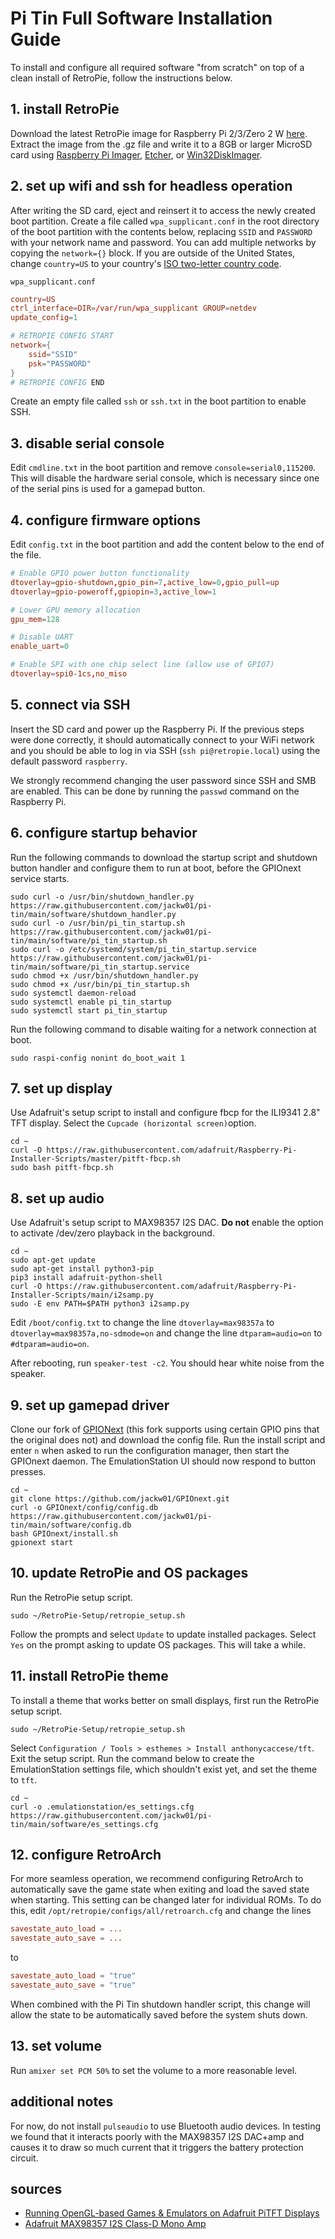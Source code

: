 # Pi Tin Full Software Installation Guide

To install and configure all required software "from scratch" on top of a clean install of RetroPie, follow the instructions below.

## 1. install RetroPie

Download the latest RetroPie image for Raspberry Pi 2/3/Zero 2 W [here](https://retropie.org.uk/download/). Extract the image from the .gz file and write it to a 8GB or larger MicroSD card using [Raspberry Pi Imager](https://www.raspberrypi.com/software/), [Etcher](https://etcher.balena.io/), or [Win32DiskImager](https://sourceforge.net/projects/win32diskimager/).

## 2. set up wifi and ssh for headless operation

After writing the SD card, eject and reinsert it to access the newly created boot partition. Create a file called `wpa_supplicant.conf` in the root directory of the boot partition with the contents below, replacing `SSID` and `PASSWORD` with your network name and password. You can add multiple networks by copying the `network={}` block. If you are outside of the United States, change `country=US` to your country's [ISO two-letter country code](https://en.wikipedia.org/wiki/List_of_ISO_3166_country_codes).

`wpa_supplicant.conf`

```conf
country=US
ctrl_interface=DIR=/var/run/wpa_supplicant GROUP=netdev
update_config=1

# RETROPIE CONFIG START
network={
    ssid="SSID"
    psk="PASSWORD"
}
# RETROPIE CONFIG END
```

Create an empty file called `ssh` or `ssh.txt` in the boot partition to enable SSH.

## 3. disable serial console

Edit `cmdline.txt` in the boot partition and remove `console=serial0,115200`. This will disable the hardware serial console, which is necessary since one of the serial pins is used for a gamepad button.

## 4. configure firmware options

Edit `config.txt` in the boot partition and add the content below to the end of the file.

```conf
# Enable GPIO power button functionality
dtoverlay=gpio-shutdown,gpio_pin=7,active_low=0,gpio_pull=up
dtoverlay=gpio-poweroff,gpiopin=3,active_low=1

# Lower GPU memory allocation
gpu_mem=128

# Disable UART
enable_uart=0

# Enable SPI with one chip select line (allow use of GPIO7)
dtoverlay=spi0-1cs,no_miso
```

## 5. connect via SSH

Insert the SD card and power up the Raspberry Pi. If the previous steps were done correctly, it should automatically connect to your WiFi network and you should be able to log in via SSH (`ssh pi@retropie.local`) using the default password `raspberry`.

We strongly recommend changing the user password since SSH and SMB are enabled. This can be done by running the `passwd` command on the Raspberry Pi.

## 6. configure startup behavior

Run the following commands to download the startup script and shutdown button handler and configure them to run at boot, before the GPIOnext service starts.

```shell
sudo curl -o /usr/bin/shutdown_handler.py https://raw.githubusercontent.com/jackw01/pi-tin/main/software/shutdown_handler.py
sudo curl -o /usr/bin/pi_tin_startup.sh https://raw.githubusercontent.com/jackw01/pi-tin/main/software/pi_tin_startup.sh
sudo curl -o /etc/systemd/system/pi_tin_startup.service https://raw.githubusercontent.com/jackw01/pi-tin/main/software/pi_tin_startup.service
sudo chmod +x /usr/bin/shutdown_handler.py
sudo chmod +x /usr/bin/pi_tin_startup.sh
sudo systemctl daemon-reload
sudo systemctl enable pi_tin_startup
sudo systemctl start pi_tin_startup
```

Run the following command to disable waiting for a network connection at boot.
```shell
sudo raspi-config nonint do_boot_wait 1
```

## 7. set up display

Use Adafruit's setup script to install and configure fbcp for the ILI9341 2.8" TFT display. Select the `Cupcade (horizontal screen)`option.

```shell
cd ~
curl -O https://raw.githubusercontent.com/adafruit/Raspberry-Pi-Installer-Scripts/master/pitft-fbcp.sh
sudo bash pitft-fbcp.sh
```

## 8. set up audio

Use Adafruit's setup script to MAX98357 I2S DAC. **Do not** enable the option to activate /dev/zero playback in the background.

```shell
cd ~
sudo apt-get update
sudo apt-get install python3-pip
pip3 install adafruit-python-shell
curl -O https://raw.githubusercontent.com/adafruit/Raspberry-Pi-Installer-Scripts/main/i2samp.py
sudo -E env PATH=$PATH python3 i2samp.py
```

Edit `/boot/config.txt` to change the line `dtoverlay=max98357a` to `dtoverlay=max98357a,no-sdmode=on` and change the line `dtparam=audio=on` to `#dtparam=audio=on`.

After rebooting, run `speaker-test -c2`. You should hear white noise from the speaker.

## 9. set up gamepad driver

Clone our fork of [GPIONext](https://github.com/jackw01/GPIOnext) (this fork supports using certain GPIO pins that the original does not) and download the config file. Run the install script and enter `n` when asked to run the configuration manager, then start the GPIOnext daemon. The EmulationStation UI should now respond to button presses.

```shell
cd ~
git clone https://github.com/jackw01/GPIOnext.git
curl -o GPIOnext/config/config.db https://raw.githubusercontent.com/jackw01/pi-tin/main/software/config.db
bash GPIOnext/install.sh
gpionext start
```

## 10. update RetroPie and OS packages

Run the RetroPie setup script.

```shell
sudo ~/RetroPie-Setup/retropie_setup.sh
```

Follow the prompts and select `Update` to update installed packages. Select `Yes` on the prompt asking to update OS packages. This will take a while.

## 11. install RetroPie theme

To install a theme that works better on small displays, first run the RetroPie setup script.

```shell
sudo ~/RetroPie-Setup/retropie_setup.sh
```

Select `Configuration / Tools > esthemes > Install anthonycaccese/tft`. Exit the setup script. Run the command below to create the EmulationStation settings file, which shouldn't exist yet, and set the theme to `tft`.

```shell
cd ~
curl -o .emulationstation/es_settings.cfg https://raw.githubusercontent.com/jackw01/pi-tin/main/software/es_settings.cfg
```

## 12. configure RetroArch

For more seamless operation, we recommend configuring RetroArch to automatically save the game state when exiting and load the saved state when starting. This setting can be changed later for individual ROMs. To do this, edit `/opt/retropie/configs/all/retroarch.cfg` and change the lines

```conf
savestate_auto_load = ...
savestate_auto_save = ...
```

to

```conf
savestate_auto_load = "true"
savestate_auto_save = "true"
```

When combined with the Pi Tin shutdown handler script, this change will allow the state to be automatically saved before the system shuts down.

## 13. set volume

Run `amixer set PCM 50%` to set the volume to a more reasonable level.

## additional notes

For now, do not install `pulseaudio` to use Bluetooth audio devices. In testing we found that it interacts poorly with the MAX98357 I2S DAC+amp and causes it to draw so much current that it triggers the battery protection circuit.

## sources

- [Running OpenGL-based Games & Emulators on Adafruit PiTFT Displays](https://learn.adafruit.com/running-opengl-based-games-and-emulators-on-adafruit-pitft-displays/)
- [Adafruit MAX98357 I2S Class-D Mono Amp](https://learn.adafruit.com/adafruit-max98357-i2s-class-d-mono-amp/overview)
